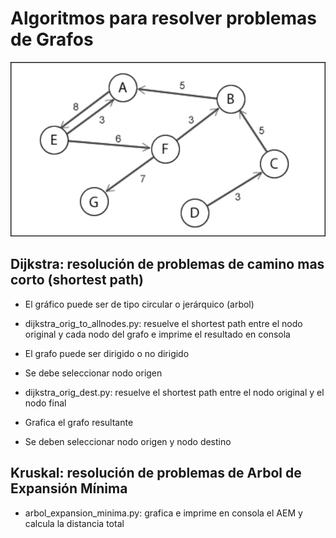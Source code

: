 # Algoritmos para resolver problemas de Grafos

![plot](./Figura/Grafo.png)

## Dijkstra: resolución de problemas de camino mas corto (shortest path)

- El gráfico puede ser de tipo circular o jerárquico (arbol)

- dijkstra_orig_to_allnodes.py: resuelve el shortest path entre el nodo original y cada nodo del grafo e imprime el resultado en consola

- El grafo puede ser dirigido o no dirigido

- Se debe seleccionar nodo origen

- dijkstra_orig_dest.py: resuelve el shortest path entre el nodo original y el nodo final

- Grafica el grafo resultante

- Se deben seleccionar nodo origen y nodo destino

##

## Kruskal: resolución de problemas de Arbol de Expansión Mínima

- arbol_expansion_minima.py: grafica e imprime en consola el AEM y calcula la distancia total
